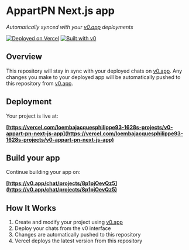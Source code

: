 # AppartPN Next.js app

*Automatically synced with your [v0.app](https://v0.app) deployments*

[![Deployed on Vercel](https://img.shields.io/badge/Deployed%20on-Vercel-black?style=for-the-badge&logo=vercel)](https://vercel.com/loembajacquesphilippe93-1628s-projects/v0-appart-pn-next-js-app)
[![Built with v0](https://img.shields.io/badge/Built%20with-v0.app-black?style=for-the-badge)](https://v0.app/chat/projects/8p1pjOevQz5)

## Overview

This repository will stay in sync with your deployed chats on [v0.app](https://v0.app).
Any changes you make to your deployed app will be automatically pushed to this repository from [v0.app](https://v0.app).

## Deployment

Your project is live at:

**[https://vercel.com/loembajacquesphilippe93-1628s-projects/v0-appart-pn-next-js-app](https://vercel.com/loembajacquesphilippe93-1628s-projects/v0-appart-pn-next-js-app)**

## Build your app

Continue building your app on:

**[https://v0.app/chat/projects/8p1pjOevQz5](https://v0.app/chat/projects/8p1pjOevQz5)**

## How It Works

1. Create and modify your project using [v0.app](https://v0.app)
2. Deploy your chats from the v0 interface
3. Changes are automatically pushed to this repository
4. Vercel deploys the latest version from this repository